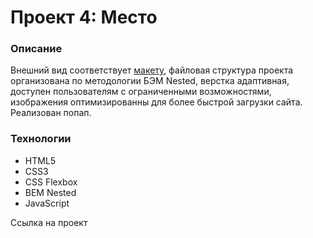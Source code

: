 # Проект 4: Место

### Описание

Внешний вид соответствует [макету](https://www.figma.com/file/StZjf8HnoeLdiXS7dYrLAh/JavaScript.-Sprint-4), 
файловая структура проекта организована по методологии БЭМ Nested, верстка адаптивная, 
доступен пользователям с ограниченными возможностями, изображения оптимизированны для более быстрой загрузки сайта. 
Реализован попап.


### Технологии

* HTML5
* CSS3
* CSS Flexbox
* BEM Nested
* JavaScript


Ссылка на проект 